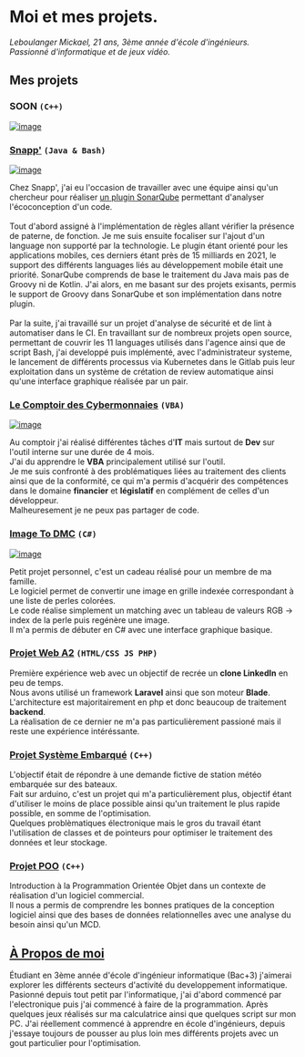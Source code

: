 # Moi et mes projets.
_Leboulanger Mickael, 21 ans, 3ème année d'école d'ingénieurs.\
Passionné d'informatique et de jeux vidéo._

## Mes projets

### SOON ```(C++)```
[![image](https://raytracing.github.io/images/img-1.21-book1-final.jpg)](https://raytracing.github.io/books/RayTracingInOneWeekend.html)

### [Snapp'](https://www.snapp.fr/) ```(Java & Bash)```
[![image](https://i.imgur.com/HQbhvou.png)](https://www.snapp.fr/)

Chez Snapp', j'ai eu l'occasion de travailler avec une équipe ainsi qu'un chercheur pour réaliser [un plugin SonarQube](https://github.com/cnumr/ecoCode) permettant d'analyser l'écoconception d'un code.\
\
Tout d'abord assigné à l'implémentation de règles allant vérifier la présence de paterne, de fonction. Je me suis ensuite focaliser sur l'ajout d'un language non supporté par la technologie. Le plugin étant orienté pour les applications mobiles, ces derniers étant près de 15 milliards en 2021, le support des différents languages liés au développement mobile était une priorité. SonarQube comprends de base le traitement du Java mais pas de Groovy ni de Kotlin. J'ai alors, en me basant sur des projets exisants, permis le support de Groovy dans SonarQube et son implémentation dans notre plugin.\
\
Par la suite, j'ai travaillé sur un projet d'analyse de sécurité et de lint à automatiser dans le CI. En travaillant sur de nombreux projets open source, permettant de couvrir les 11 languages utilisés dans l'agence ainsi que de script Bash, j'ai developpé puis implémenté, avec l'administrateur systeme, le lancement de différents processus via Kubernetes dans le Gitlab puis leur exploitation dans un système de crétation de review automatique ainsi qu'une interface graphique réalisée par un pair.


### [Le Comptoir des Cybermonnaies](https://www.lecomptoirdescybermonnaies.fr/) ```(VBA)```
[![image](https://i.imgur.com/OteCnyl.png)](https://www.lecomptoirdescybermonnaies.fr/)

Au comptoir j'ai réalisé différentes tâches d'**IT** mais surtout de **Dev** sur l'outil interne sur une durée de 4 mois.\
J'ai du apprendre le **VBA** principalement utilisé sur l'outil.\
Je me suis confronté à des problématiques liées au traitement des clients ainsi que de la conformité, ce qui m'a permis d'acquérir des compétences dans le domaine **financier** et **législatif** en complément de celles d'un développeur.\
Malheuresement je ne peux pas partager de code.

### [ Image To DMC](https://github.com/LinkinFoxco/Image-To-DMC) ```(C#)```
[![image](https://i.imgur.com/AqgXmby.jpg)](https://github.com/LinkinFoxco/Image-To-DMC)

Petit projet personnel, c'est un cadeau réalisé pour un membre de ma famille.\
Le logiciel permet de convertir une image en grille indexée correspondant à une liste de perles colorées.\
Le code réalise simplement un matching avec un tableau de valeurs RGB -> index de la perle puis regénère une image.\
Il m'a permis de débuter en C# avec une interface graphique basique.

### [Projet Web A2](https://github.com/LinkinFoxco/ProjetWebA2) ```(HTML/CSS JS PHP)```

Première expérience web avec un objectif de recrée un **clone LinkedIn** en peu de temps.\
Nous avons utilisé un framework **Laravel** ainsi que son moteur **Blade**.\
L'architecture est majoritairement en php et donc beaucoup de traitement **backend**.\
La réalisation de ce dernier ne m'a pas particulièrement passioné mais il reste une expérience intéréssante.

### [Projet Système Embarqué](https://github.com/LinkinFoxco/ProjetsVrac/blob/main/ProjetSysEmbarqu%C3%A9Final.ino) ```(C++)```

L'objectif était de répondre à une demande fictive de station météo embarquée sur des bateaux.\
Fait sur arduino, c'est un projet qui m'a particulièrement plus, objectif étant d'utiliser le moins de place possible ainsi qu'un traitement le plus rapide possible, en somme de l'optimisation.\
Quelques problèmatiques électronique mais le gros du travail étant l'utilisation de classes et de pointeurs pour optimiser le traitement des données et leur stockage.

### [Projet POO](https://github.com/LinkinFoxco/ProjetPOO/tree/master/ProjetPOO) ```(C++)```

Introduction à la Programmation Orientée Objet dans un contexte de réalisation d'un logiciel commercial.\
Il nous a permis de comprendre les bonnes pratiques de la conception logiciel ainsi que des bases de données relationnelles avec une analyse du besoin ainsi qu'un MCD.

## [À Propos de moi](https://www.linkedin.com/in/leboulanger-micka%C3%ABl-64b680203/)

Étudiant en 3ème année d'école d'ingénieur informatique (Bac+3) j'aimerai explorer les différents secteurs d'activité du developpement informatique.\
Pasionné depuis tout petit par l'informatique, j'ai d'abord commencé par l'electronique puis j'ai commencé à faire de la programmation. Après quelques jeux réalisés sur ma calculatrice ainsi que quelques script sur mon PC. J'ai réellement commencé à apprendre en école d'ingénieurs, depuis j'essaye toujours de pousser au plus loin mes différents projets avec un gout particulier pour l'optimisation.
